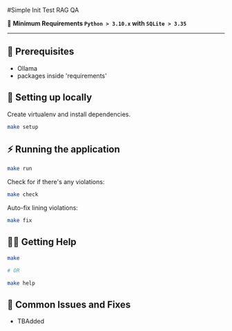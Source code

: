 #Simple Init Test RAG QA

🚨  **Minimum Requirements `Python > 3.10.x` with  `SQLite > 3.35`**


---



## 🤖 Prerequisites

- Ollama
- packages inside 'requirements'

## 🔨 Setting up locally

Create virtualenv and install dependencies.

```sh
make setup
```

## ⚡️ Running the application

```sh
make run
```

Check for if there's any violations:

```sh
make check
```

Auto-fix lining violations:

```sh
make fix
```

## 🤸‍♀️ Getting Help

```sh
make

# OR

make help
```

## 🔧 Common Issues and Fixes

- TBAdded
